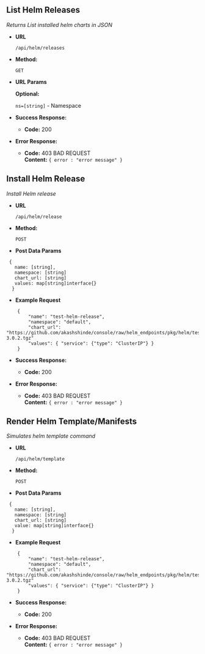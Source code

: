 **List Helm Releases**
----
  _Returns List installed helm charts in JSON_

* **URL**

     `/api/helm/releases`

* **Method:**
  
  `GET` 
  
*  **URL Params**

   **Optional:**
 
   `ns=[string]` - Namespace

* **Success Response:**
  
  * **Code:** 200 <br />
 
* **Error Response:**

  * **Code:** 403 BAD REQUEST <br />
    **Content:** `{ error : "error message" }`
    

**Install Helm Release**
----
  _Install Helm release_

* **URL**

    `/api/helm/release`

* **Method:**
  
  `POST` 
  
*  **Post Data Params**

```
 {
   name: [string],
   namespace: [string]
   chart_url: [string]
   values: map[string]interface{}
  }
```

*  **Example Request**
```
    {
    	"name": "test-helm-release",
    	"namespace": "default",
    	"chart_url": "https://github.com/akashshinde/console/raw/helm_endpoints/pkg/helm/testdata/influxdb-3.0.2.tgz"
        "values": { "service": {"type": "ClusterIP"} }
    }
```

* **Success Response:**
  
  * **Code:** 200 <br />
 
* **Error Response:**

  * **Code:** 403 BAD REQUEST <br />
    **Content:** `{ error : "error message" }`

**Render Helm Template/Manifests**
----

  _Simulates helm template command_

* **URL**

    `/api/helm/template`

* **Method:**
  
  `POST` 
  
*  **Post Data Params**

```
 {
   name: [string],
   namespace: [string]
   chart_url: [string]
   value: map[string]interface{}
  }
```

*  **Example Request**
```
    {
    	"name": "test-helm-release",
    	"namespace": "default",
    	"chart_url": "https://github.com/akashshinde/console/raw/helm_endpoints/pkg/helm/testdata/influxdb-3.0.2.tgz"
        "values": { "service": {"type": "ClusterIP"} }
    }
```

* **Success Response:**
  
  * **Code:** 200 <br />
 
* **Error Response:**

  * **Code:** 403 BAD REQUEST <br />
    **Content:** `{ error : "error message" }`
